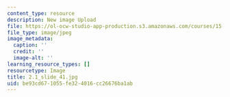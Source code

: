 ```yaml
---
content_type: resource
description: New image Upload
file: https://ol-ocw-studio-app-production.s3.amazonaws.com/courses/15-s21-nuts-and-bolts-of-business-plans-january-iap-2014/be93cd671055fe324016cc26676ba1ab_2.1_slide_41.jpg
file_type: image/jpeg
image_metadata:
  caption: ''
  credit: ''
  image-alt: ''
learning_resource_types: []
resourcetype: Image
title: 2.1_slide_41.jpg
uid: be93cd67-1055-fe32-4016-cc26676ba1ab
---
```

